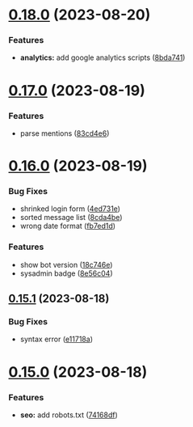 # [0.18.0](https://github.com/onesoft-sudo/sudobot-dashboard/compare/v0.17.0...v0.18.0) (2023-08-20)


### Features

* **analytics:** add google analytics scripts ([8bda741](https://github.com/onesoft-sudo/sudobot-dashboard/commit/8bda741f34aae7070b4fca0f3dadd3c289c9031a))



# [0.17.0](https://github.com/onesoft-sudo/sudobot-dashboard/compare/v0.16.0...v0.17.0) (2023-08-19)


### Features

* parse mentions ([83cd4e6](https://github.com/onesoft-sudo/sudobot-dashboard/commit/83cd4e6fb127a11904bab27928e51baa7fab05cd))



# [0.16.0](https://github.com/onesoft-sudo/sudobot-dashboard/compare/v0.15.1...v0.16.0) (2023-08-19)


### Bug Fixes

* shrinked login form ([4ed731e](https://github.com/onesoft-sudo/sudobot-dashboard/commit/4ed731e6af9c4c1ec34556e87da6c684e028dd85))
* sorted message list ([8cda4be](https://github.com/onesoft-sudo/sudobot-dashboard/commit/8cda4be8819ff96e0cb67f28904613f48f741e53))
* wrong date format ([fb7ed1d](https://github.com/onesoft-sudo/sudobot-dashboard/commit/fb7ed1d8ae192290199e0ff1fc49a1e84e382833))


### Features

* show bot version ([18c746e](https://github.com/onesoft-sudo/sudobot-dashboard/commit/18c746e5be2d86776b6efb5de76731e0fefc0257))
* sysadmin badge ([8e56c04](https://github.com/onesoft-sudo/sudobot-dashboard/commit/8e56c049e0c0f19e8e2fe0b0ddba1c6be1b7bb0b))



## [0.15.1](https://github.com/onesoft-sudo/sudobot-dashboard/compare/v0.15.0...v0.15.1) (2023-08-18)


### Bug Fixes

* syntax error ([e11718a](https://github.com/onesoft-sudo/sudobot-dashboard/commit/e11718ad2dcef4305226861f39d4901df72cb4ef))



# [0.15.0](https://github.com/onesoft-sudo/sudobot-dashboard/compare/v0.14.0...v0.15.0) (2023-08-18)


### Features

* **seo:** add robots.txt ([74168df](https://github.com/onesoft-sudo/sudobot-dashboard/commit/74168dfea843499db4cb4747913bae9994160166))



